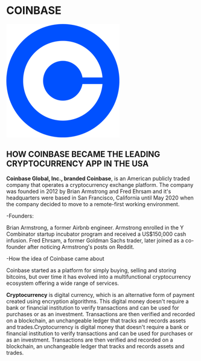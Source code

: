 #  COINBASE

![Coinbase Logo](image.png)

## HOW COINBASE BECAME THE LEADING CRYPTOCURRENCY APP IN THE USA

**Coinbase Global, Inc., branded Coinbase**, is an American publicly traded company that operates a cryptocurrency exchange platform. The company was founded in 2012 by Brian Armstrong and Fred Ehrsam and it's headquarters were based in San Francisco, California until May 2020 when the company decided to move to a remote-first working environment.

-Founders:

Brian Armstrong, a former Airbnb engineer. Armstrong enrolled in the Y Combinator startup incubator program and received a US$150,000 cash infusion. Fred Ehrsam, a former Goldman Sachs trader, later joined as a co-founder after noticing Armstrong's posts on Reddit.  

-How the idea of Coinbase came about

Coinbase started as a platform for simply buying, selling and storing bitcoins, but over time it has evolved into a multifunctional cryptocurrency ecosystem offering a wide range of services.

**Cryptocurrency** is digital currency, which is an alternative form of payment created using encryption algorithms. This digital money doesn't require a bank or financial institution to verify transactions and can be used for purchases or as an investment. Transactions are then verified and recorded on a blockchain, an unchangeable ledger that tracks and records assets and trades.Cryptocurrency is digital money that doesn't require a bank or financial institution to verify transactions and can be used for purchases or as an investment. Transactions are then verified and recorded on a blockchain, an unchangeable ledger that tracks and records assets and trades.  











